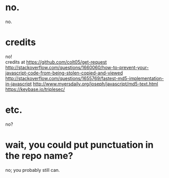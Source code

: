 # no.
no.
# credits
no!  
credits at https://github.com/colt05/get-request  
http://stackoverflow.com/questions/1660060/how-to-prevent-your-javascript-code-from-being-stolen-copied-and-viewed  
http://stackoverflow.com/questions/1655769/fastest-md5-implementation-in-javascript
http://www.myersdaily.org/joseph/javascript/md5-text.html  
https://keybase.io/triplesec/  
# etc.
no?
# wait, you could put punctuation in the repo name?
no; you probably still can.
